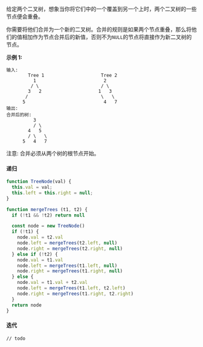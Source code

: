 给定两个二叉树，想象当你将它们中的一个覆盖到另一个上时，两个二叉树的一些节点便会重叠。

你需要将他们合并为一个新的二叉树。合并的规则是如果两个节点重叠，那么将他们的值相加作为节点合并后的新值，否则不为`NULL`的节点将直接作为新二叉树的节点。

**示例 1:**
```
输入: 
	    Tree 1                     Tree 2                  
          1                         2                             
         / \                       / \                            
        3   2                     1   3                        
       /                           \   \                      
      5                             4   7                  
输出: 
合并后的树:
          3
          / \
        4   5
        / \   \ 
      5   4   7
```

注意: 合并必须从两个树的根节点开始。

#### 递归
```js
function TreeNode(val) {
  this.val = val;
  this.left = this.right = null;
}

function mergeTrees (t1, t2) {
  if (!t1 && !t2) return null

  const node = new TreeNode()
  if (!t1) {
    node.val = t2.val
    node.left = mergeTrees(t2.left, null)
    node.right = mergeTrees(t2.right, null)
  } else if (!t2) {
    node.val = t1.val
    node.left = mergeTrees(t1.left, null)
    node.right = mergeTrees(t1.right, null)
  } else {
    node.val = t1.val + t2.val
    node.left = mergeTrees(t1.left, t2.left)
    node.right = mergeTrees(t1.right, t2.right)
  }
  return node
}
```

#### 迭代
```
// todo
```